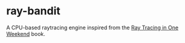 # ray-bandit

A CPU-based raytracing engine inspired from the [Ray Tracing in One Weekend](https://raytracing.github.io) book.
